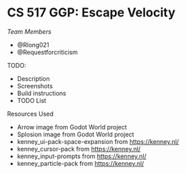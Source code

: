 # CS 517 GGP: Escape Velocity

*Team Members*

- @Rlong021
- @Requestforcriticism

TODO:

- Description
- Screenshots
- Build instructions
- TODO List

Resources Used
- Arrow image from Godot World project
- Splosion image from Godot World project
- kenney_ui-pack-space-expansion from https://kenney.nl/
- kenney_cursor-pack from https://kenney.nl/
- kenney_input-prompts from https://kenney.nl/
- kenney_particle-pack from https://kenney.nl/

